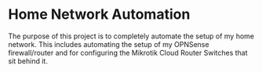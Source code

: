 # Home Network Automation

The purpose of this project is to completely automate the setup of my home network. This includes automating the setup of my OPNSense firewall/router and for configuring the Mikrotik Cloud Router Switches that sit behind it.